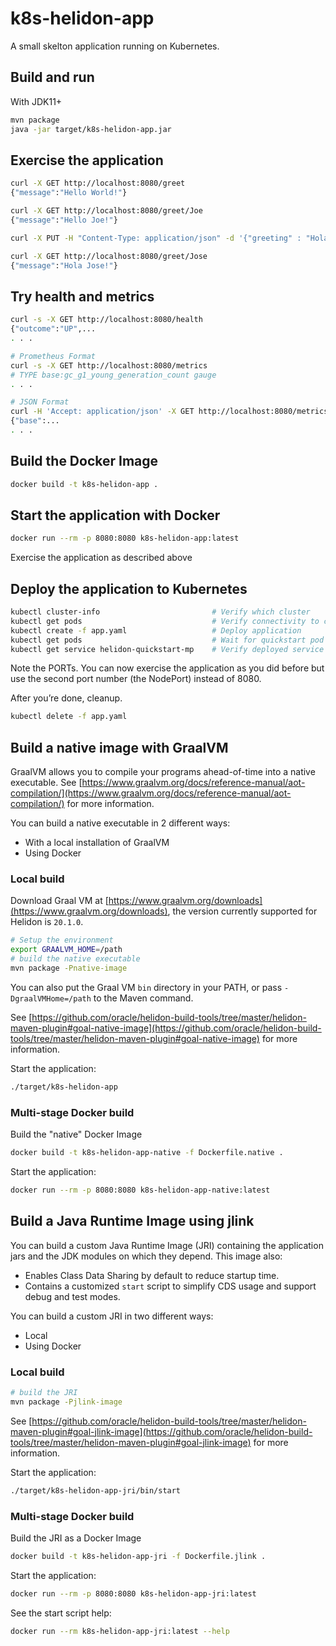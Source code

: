 # k8s-helidon-app

A small skelton application running on Kubernetes.

## Build and run

With JDK11+

```bash
mvn package
java -jar target/k8s-helidon-app.jar
```

## Exercise the application

```bash
curl -X GET http://localhost:8080/greet
{"message":"Hello World!"}

curl -X GET http://localhost:8080/greet/Joe
{"message":"Hello Joe!"}

curl -X PUT -H "Content-Type: application/json" -d '{"greeting" : "Hola"}' http://localhost:8080/greet/greeting

curl -X GET http://localhost:8080/greet/Jose
{"message":"Hola Jose!"}
```

## Try health and metrics

```bash
curl -s -X GET http://localhost:8080/health
{"outcome":"UP",...
. . .

# Prometheus Format
curl -s -X GET http://localhost:8080/metrics
# TYPE base:gc_g1_young_generation_count gauge
. . .

# JSON Format
curl -H 'Accept: application/json' -X GET http://localhost:8080/metrics
{"base":...
. . .
```

## Build the Docker Image

```bash
docker build -t k8s-helidon-app .
```

## Start the application with Docker

```bash
docker run --rm -p 8080:8080 k8s-helidon-app:latest
```

Exercise the application as described above

## Deploy the application to Kubernetes

```bash
kubectl cluster-info                         # Verify which cluster
kubectl get pods                             # Verify connectivity to cluster
kubectl create -f app.yaml                   # Deploy application
kubectl get pods                             # Wait for quickstart pod to be RUNNING
kubectl get service helidon-quickstart-mp    # Verify deployed service
```

Note the PORTs. You can now exercise the application as you did before but use the second
port number (the NodePort) instead of 8080.

After you’re done, cleanup.

```bash
kubectl delete -f app.yaml
```

## Build a native image with GraalVM

GraalVM allows you to compile your programs ahead-of-time into a native
executable. See [https://www.graalvm.org/docs/reference-manual/aot-compilation/](https://www.graalvm.org/docs/reference-manual/aot-compilation/)
for more information.

You can build a native executable in 2 different ways:

- With a local installation of GraalVM
- Using Docker

### Local build

Download Graal VM at [https://www.graalvm.org/downloads](https://www.graalvm.org/downloads), the version
currently supported for Helidon is `20.1.0`.

```bash
# Setup the environment
export GRAALVM_HOME=/path
# build the native executable
mvn package -Pnative-image
```

You can also put the Graal VM `bin` directory in your PATH, or pass
`-DgraalVMHome=/path` to the Maven command.

See [https://github.com/oracle/helidon-build-tools/tree/master/helidon-maven-plugin#goal-native-image](https://github.com/oracle/helidon-build-tools/tree/master/helidon-maven-plugin#goal-native-image)
for more information.

Start the application:

```bash
./target/k8s-helidon-app
```

### Multi-stage Docker build

Build the "native" Docker Image

```bash
docker build -t k8s-helidon-app-native -f Dockerfile.native .
```

Start the application:

```bash
docker run --rm -p 8080:8080 k8s-helidon-app-native:latest
```

## Build a Java Runtime Image using jlink

You can build a custom Java Runtime Image (JRI) containing the application jars and the JDK modules
on which they depend. This image also:

- Enables Class Data Sharing by default to reduce startup time.
- Contains a customized `start` script to simplify CDS usage and support debug and test modes.

You can build a custom JRI in two different ways:

- Local
- Using Docker

### Local build

```bash
# build the JRI
mvn package -Pjlink-image
```

See [https://github.com/oracle/helidon-build-tools/tree/master/helidon-maven-plugin#goal-jlink-image](https://github.com/oracle/helidon-build-tools/tree/master/helidon-maven-plugin#goal-jlink-image)
for more information.

Start the application:

```bash
./target/k8s-helidon-app-jri/bin/start
```

### Multi-stage Docker build

Build the JRI as a Docker Image

```bash
docker build -t k8s-helidon-app-jri -f Dockerfile.jlink .
```

Start the application:

```bash
docker run --rm -p 8080:8080 k8s-helidon-app-jri:latest
```

See the start script help:

```bash
docker run --rm k8s-helidon-app-jri:latest --help
```

